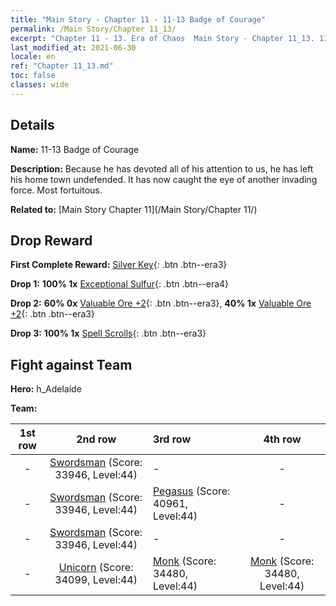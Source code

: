 ```yaml
---
title: "Main Story - Chapter 11 - 11-13 Badge of Courage"
permalink: /Main Story/Chapter 11_13/
excerpt: "Chapter 11 - 13. Era of Chaos  Main Story - Chapter 11_13. 11-13 Badge of Courage"
last_modified_at: 2021-06-30
locale: en
ref: "Chapter 11_13.md"
toc: false
classes: wide
---
```


## Details

 **Name:** 11-13 Badge of Courage

 **Description:** Because he has devoted all of his attention to us, he has left his home town undefended. It has now caught the eye of another invading force. Most fortuitous.

 **Related to:** [Main Story Chapter 11](/Main Story/Chapter 11/)

## Drop Reward

 **First Complete Reward:** [Silver Key](/Items/con_693/){: .btn .btn--era3}

 **Drop 1:** **100% 1x** [Exceptional Sulfur](/Items/mat_36/){: .btn .btn--era4}

 **Drop 2:** **60% 0x** [Valuable Ore +2](/Items/mat_26/){: .btn .btn--era3}, **40% 1x** [Valuable Ore +2](/Items/mat_26/){: .btn .btn--era3}

 **Drop 3:** **100% 1x** [Spell Scrolls](/Items/con_694/){: .btn .btn--era3}


## Fight against Team
 **Hero:** h_Adelaide

 **Team:**


  | 1st row | 2nd row | 3rd row | 4th row |
  |:----:|:----:|:----|:----:|
  | - | [Swordsman](/units/Swordsman/) (Score: 33946, Level:44)  | - | - |
  | - | [Swordsman](/units/Swordsman/) (Score: 33946, Level:44)  | [Pegasus](/units/Pegasus/) (Score: 40961, Level:44)  | - |
  | - | [Swordsman](/units/Swordsman/) (Score: 33946, Level:44)  | - | - |
  | - | [Unicorn](/units/Unicorn/) (Score: 34099, Level:44)  | [Monk](/units/Monk/) (Score: 34480, Level:44)  | [Monk](/units/Monk/) (Score: 34480, Level:44)  |


